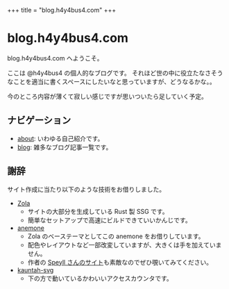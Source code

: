 +++
title = "blog.h4y4bus4.com"
+++

# blog.h4y4bus4.com
blog.h4y4bus4.com へようこそ。

ここは @h4y4bus4 の個人的なブログです。
それほど世の中に役立たなさそうなことを適当に書くスペースにしたいなと思っていますが、どうなるかな。。

今のところ内容が薄くて寂しい感じですが思いついたら足していく予定。

## ナビゲーション
- [about](./about): いわゆる自己紹介です。
- [blog](./blog): 雑多なブログ記事一覧です。

## 謝辞
サイト作成に当たり以下のような技術をお借りしました。

- [Zola](https://www.getzola.org/)
  - サイトの大部分を生成している Rust 製 SSG です。
  - 簡単なセットアップで高速にビルドできていいかんじです。
- [anemone](https://github.com/Speyll/anemone)
  - Zola のベーステーマとしてこの anemone をお借りしています。
  - 配色やレイアウトなど一部改変していますが、大きくは手を加えていません。
  - 作者の [Speyll さんのサイト](https://speyllsite.pages.dev/)も素敵なのでぜひ覗いてみてください。
- [kauntah-svg](https://github.com/3846masa/kauntah-svg)
  - 下の方で動いているかわいいアクセスカウンタです。